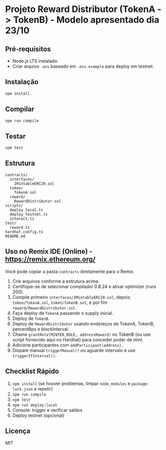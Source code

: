 # Projeto Reward Distributor (TokenA -> TokenB) - Modelo apresentado dia 23/10

## Pré-requisitos

- Node.js LTS instalado.
- Criar arquivo `.env` baseado em `.env.example` para deploy em testnet.

## Instalação

```cmd
npm install
```

## Compilar

```cmd
npm run compile
```

## Testar

```cmd
npm test
```

## Estrutura

```
contracts/
  interfaces/
    IMintableERC20.sol
  token/
    TokenA.sol
  reward/
    RewardDistributor.sol
scripts/
  deploy_local.ts
  deploy_testnet.ts
  interact.ts
test/
  reward.ts
hardhat.config.ts
README.md
```

## Uso no Remix IDE (Online) - https://remix.ethereum.org/

Você pode copiar a pasta `contracts` diretamente para o Remix.

1. Crie arquivos conforme a estrutura acima.
2. Certifique-se de selecionar compilador 0.8.24 e ativar optimizer (runs 200).
3. Compile primeiro `interfaces/IMintableERC20.sol`, depois `token/TokenA.sol`, `token/TokenB.sol`, e por fim `reward/RewardDistributor.sol`.
4. Faça deploy de `TokenA` passando o supply inicial.
5. Deploy de `TokenB`.
6. Deploy de `RewardDistributor` usando endereços de TokenA, TokenB, percentBps e blockInterval.
7. Chame `grantRole(MINTER_ROLE, addressReward)` no TokenB (ou use script fornecido aqui no Hardhat) para conceder poder de mint.
8. Adicione participantes com `addParticipant(address)`.
9. Dispare manual `triggerManual()` ou aguarde intervalo e use `triggerIfInterval()`.

## Checklist Rápido

1. `npm install` (se houver problemas, limpar `node_modules` e `package-lock.json` e repetir)
2. `npm run compile`
3. `npm test`
4. `npm run deploy:local`
5. Console: trigger e verificar saldos
6. Deploy testnet (opcional)

## Licença

MIT
